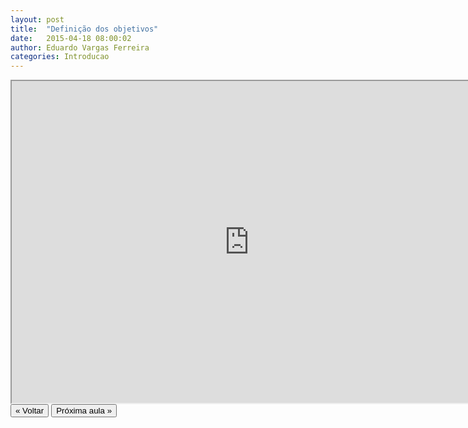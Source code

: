```yaml
---
layout: post
title:  "Definição dos objetivos"
date:   2015-04-18 08:00:02
author: Eduardo Vargas Ferreira
categories: Introducao
---
```


<center>
<iframe width="760" height="515" src="https://www.youtube.com/embed/EykcjuB4F60?autoplay=0"> </iframe>
</center>


<FORM>
<INPUT Type="BUTTON" align="left" Value="&laquo; Voltar" Onclick="window.location.href='https://eduardoleg.github.io/ML4all/1parte/'">
<INPUT Type="BUTTON" align="left" Value="Próxima aula &raquo;" Onclick="window.location.href='https://eduardoleg.github.io/ML4all/introducao/2015/04/18/aula3.html'">
</FORM>
